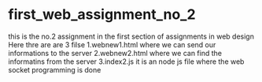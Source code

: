 # first_web_assignment_no_2
this is the no.2 assignment in the first section of assignments in web design  
Here thre are are 3 filse
1.webnew1.html
where we can send our informations to the server
2.webnew2.html
where we can find the informatins from the server
3.index2.js
it is an node js file where the web socket programming is done
